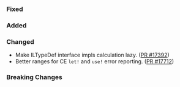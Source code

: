 ### Fixed


### Added


### Changed

* Make ILTypeDef interface impls calculation lazy. ([PR #17392](https://github.com/dotnet/fsharp/pull/17392))
* Better ranges for CE `let!` and `use!` error reporting. ([PR #17712](https://github.com/dotnet/fsharp/pull/17712))

### Breaking Changes
